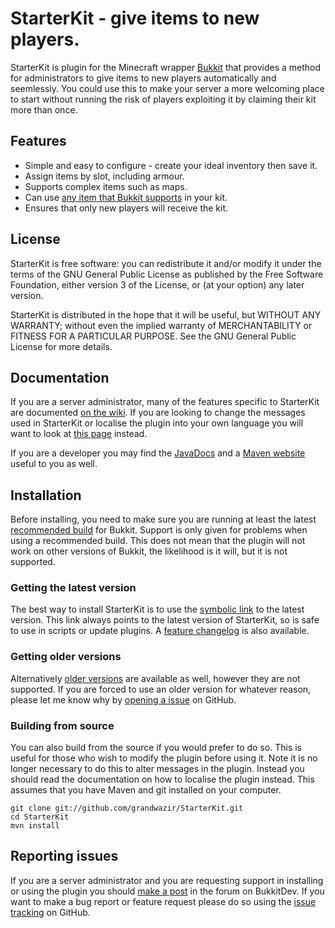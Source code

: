 
StarterKit - give items to new players.
====================================

StarterKit is plugin for the Minecraft wrapper [Bukkit](http://bukkit.org/) that provides a method for administrators to give items to new players automatically and seemlessly. You could use this to make your server a more welcoming place to start without running the risk of players exploiting it by claiming their kit more than once.

## Features

- Simple and easy to configure - create your ideal inventory then save it.
- Assign items by slot, including armour.
- Supports complex items such as maps. 
- Can use [any item that Bukkit supports](http://jd.bukkit.org/apidocs/org/bukkit/Material.html) in your kit.
- Ensures that only new players will receive the kit.

## License

StarterKit is free software: you can redistribute it and/or modify it under the terms of the GNU General Public License as published by the Free Software Foundation, either version 3 of the License, or (at your option) any later version.

StarterKit is distributed in the hope that it will be useful, but WITHOUT ANY WARRANTY; without even the implied warranty of MERCHANTABILITY or FITNESS FOR A PARTICULAR PURPOSE. See the GNU General Public License for more details.

## Documentation

If you are a server administrator, many of the features specific to StarterKit are documented [on the wiki](https://github.com/grandwazir/StarterKit/wiki). If you are looking to change the messages used in StarterKit or localise the plugin into your own language you will want to look at [this page](https://github.com/grandwazir/BukkitUtilities/wiki/Localisation) instead.

If you are a developer you may find the [JavaDocs](http://grandwazir.github.com/StarterKit/apidocs/index.html) and a [Maven website](http://grandwazir.github.com/StarterKit/) useful to you as well.

## Installation

Before installing, you need to make sure you are running at least the latest [recommended build](http://dl.bukkit.org/latest-rb/craftbukkit.jar) for Bukkit. Support is only given for problems when using a recommended build. This does not mean that the plugin will not work on other versions of Bukkit, the likelihood is it will, but it is not supported.

### Getting the latest version

The best way to install StarterKit is to use the [symbolic link](http://repository.james.richardson.name/symbolic/StarterKit.jar) to the latest version. This link always points to the latest version of StarterKit, so is safe to use in scripts or update plugins. A [feature changelog](https://github.com/grandwazir/StarterKit/wiki/changelog) is also available.

### Getting older versions

Alternatively [older versions](http://repository.james.richardson.name/releases/name/richardson/james/bukkit/starter-kit/) are available as well, however they are not supported. If you are forced to use an older version for whatever reason, please let me know why by [opening a issue](https://github.com/grandwazir/StarterKit/issues/new) on GitHub.

### Building from source

You can also build from the source if you would prefer to do so. This is useful for those who wish to modify the plugin before using it. Note it is no longer necessary to do this to alter messages in the plugin. Instead you should read the documentation on how to localise the plugin instead. This assumes that you have Maven and git installed on your computer.

    git clone git://github.com/grandwazir/StarterKit.git
    cd StarterKit
    mvn install

## Reporting issues

If you are a server administrator and you are requesting support in installing or using the plugin you should [make a post](http://dev.bukkit.org/server-mods/starterkit/forum/create-thread/) in the forum on BukkitDev. If you want to make a bug report or feature request please do so using the [issue tracking](https://github.com/grandwazir/StarterKit/issues) on GitHub.
